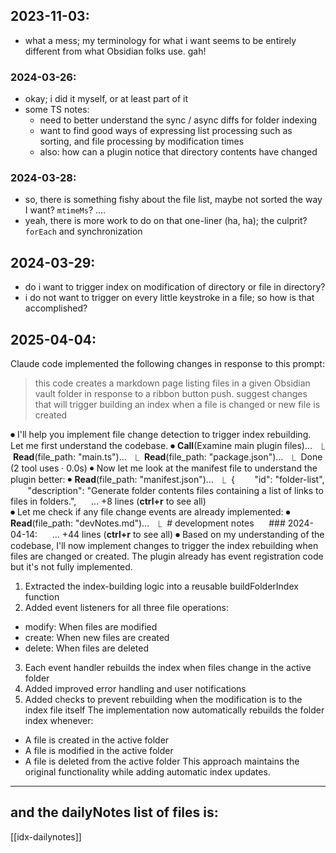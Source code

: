 ## 2023-11-03:  
- what a mess; my terminology for what i want seems to be entirely different from what Obsidian folks use. gah!  
### 2024-03-26:
 - okay; i did it myself, or at least part of it  
 - some TS notes:
	 - need to better understand the sync / async diffs for folder indexing
	 - want to find good ways of expressing list processing such as sorting, and file processing by modification times
	 - also: how can a plugin notice that directory contents have changed
### 2024-03-28:  
- so, there is something fishy about the file list, maybe not sorted the way I want? `mtimeMs`? ....  
- yeah, there is more work to do on that one-liner (ha, ha); the culprit? `forEach` and synchronization
## 2024-03-29:
- do i want to trigger index on modification of directory or file in directory?
- i do not want to trigger on every little keystroke in a file; so how is that accomplished?

## 2025-04-04:
Claude code implemented the following changes in response to this prompt:  
> this code creates a markdown page listing files in a given Obsidian vault folder in response to a ribbon button push. suggest changes that will trigger building an index when a file is changed or new file is created

⏺ I'll help you implement file change detection to trigger index rebuilding. Let me first understand the codebase.
⏺ **Call**(Examine main plugin files)…
  ⎿  **Read**(file_path: "main.ts")…
  ⎿  **Read**(file_path: "package.json")…
  ⎿  Done (2 tool uses · 0.0s)
⏺ Now let me look at the manifest file to understand the plugin better:
⏺ **Read**(file_path: "manifest.json")…
  ⎿  {
       "id": "folder-list",
       "description": "Generate folder contents files containing a list of links to files in folders.",
     … +8 lines (**ctrl+r** to see all)  
⏺ Let me check if any file change events are already implemented:
⏺ **Read**(file_path: "devNotes.md")…
  ⎿  # development notes
     ### 2024-04-14:
     … +44 lines (**ctrl+r** to see all)
⏺ Based on my understanding of the codebase, I'll now implement changes to trigger the index rebuilding when files are changed or created. The plugin already has event registration code but it's not fully implemented.
1. Extracted the index-building logic into a reusable buildFolderIndex function
2. Added event listeners for all three file operations:
- modify: When files are modified
- create: When new files are created
- delete: When files are deleted
3. Each event handler rebuilds the index when files change in the active folder
4. Added improved error handling and user notifications
5. Added checks to prevent rebuilding when the modification is to the index file itself
The implementation now automatically rebuilds the folder index whenever:
- A file is created in the active folder
- A file is modified in the active folder
- A file is deleted from the active folder
This approach maintains the original functionality while adding automatic index updates.

-----

## and the dailyNotes list of files is:   

[[idx-dailynotes]]  





